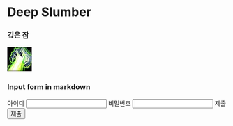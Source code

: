# Deep Slumber

### 깊은 잠 
![깊은잠](./res/깊은잠.png)

### Input form in markdown

아이디 <input type="text"  name="name"  />
비밀번호 <input type="password"  name="password" />
제출 <input type="submit" value="제출"/>

<script>
</script>